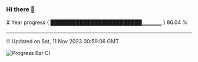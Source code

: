 ### Hi there 👋

⏳ Year progress { █████████████████████████▁▁▁▁▁ } 86.04 %

---

⏰ Updated on Sat, 11 Nov 2023 00:59:06 GMT

![Progress Bar CI](https://github.com/liununu/liununu/workflows/Progress%20Bar%20CI/badge.svg)
